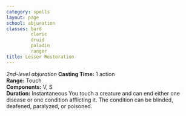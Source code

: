 ```yaml
---
category: spells
layout: page
school: abjuration
classes: bard
         cleric
         druid
         paladin
         ranger
title: Lesser Restoration 
---
```

_2nd-level abjuration_ 
**Casting Time:** 1 action    
**Range:** Touch    
**Components:** V, S    
**Duration:** Instantaneous 
You touch a creature and can end either one disease or one condition afflicting it. The condition can be blinded, deafened, paralyzed, or poisoned. 